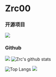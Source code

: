 # Zrc00

### 开源项目

[![](https://github-readme-stats.vercel.app/api/pin/?username=Zrc00&repo=Lenovo-Xiaoxin-15ARE-AMD-4800U-Hackintosh)](https://github.com/Zrc00/Lenovo-Xiaoxin-15ARE-AMD-4800U-Hackintosh)

### Github

[![](https://activity-graph.herokuapp.com/graph?username=Zrc00&theme=dracula)](https://github.com/ashutosh00710/github-readme-activity-graph)
![Zrc's github stats](https://github-readme-stats.vercel.app/api?username=Zrc00&show_icons=true&theme=vue)

![Top Langs](https://github-readme-stats.vercel.app/api/top-langs/?username=Zrc00&langs_count=6)
![](https://github-readme-stats.vercel.app/api/top-langs/?username=Zrc00&layout=compact&langs_count=6)

